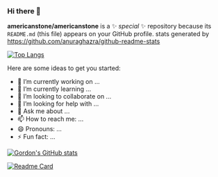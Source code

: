 ### Hi there 👋


**americanstone/americanstone** is a ✨ _special_ ✨ repository because its `README.md` (this file) appears on your GitHub profile.
stats generated by https://github.com/anuraghazra/github-readme-stats

[![Top Langs](https://github-readme-stats.vercel.app/api/top-langs/?username=americanstone)](https://github.com/americanstone)


Here are some ideas to get you started:

- 🔭 I’m currently working on ...
- 🌱 I’m currently learning ...
- 👯 I’m looking to collaborate on ...
- 🤔 I’m looking for help with ...
- 💬 Ask me about ...
- 📫 How to reach me: ...
- 😄 Pronouns: ...
- ⚡ Fun fact: ...


[![Gordon's GitHub stats](https://github-readme-stats.vercel.app/api?username=americanstone)](https://github.com/americanstone)

[![Readme Card](https://github-readme-stats.vercel.app/api/pin/?username=americanstone&repo=LiveLessons)](https://github.com/americanstone/LiveLessons)
